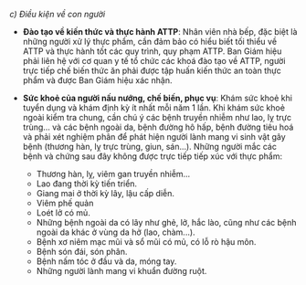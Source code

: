 *c) Điều kiện về con người* 

- **Đào tạo về kiến thức và thực hành ATTP**: Nhân viên nhà bếp, đặc biệt là những người xử lý thực phẩm, cần đảm bảo có hiểu biết tối thiểu về ATTP và thực hành tốt các quy trình, quy phạm ATTP. Ban Giám hiệu phải liên hệ với cơ quan y tế tổ chức các khoá đào tạo về ATTP, người trực tiếp chế biến thức ăn phải được tập huấn kiến thức an toàn thực phẩm và được Ban Giám hiệu xác nhận.

- **Sức khoẻ của người nấu nướng, chế biến, phục vụ**: Khám sức khoẻ khi tuyển dụng và khám định kỳ ít nhất mỗi năm 1 lần. Khi khám sức khoẻ ngoài kiểm tra chung, cần chú ý các bệnh truyền nhiễm như lao, lỵ trực trùng... và các bệnh ngoài da, bệnh đường hô hấp, bệnh đường tiêu hoá và phải xét nghiệm phân để phát hiện người lành mang vi sinh vật gây bệnh (thương hàn, lỵ trực trùng, giun, sán...). Những người mắc các bệnh và chứng sau đây không được trực tiếp tiếp xúc với thực phẩm:
  + Thương hàn, lỵ, viêm gan truyền nhiễm...
  + Lao đang thời kỳ tiến triển.
  + Giang mai ở thời kỳ lây, lậu cấp diễn.
  + Viêm phế quản
  + Loét lở có mủ.
  + Những bệnh ngoài da có lây như ghẻ, lở, hắc lào, cũng như các bệnh ngoài da khác ở vùng da hở (lao, chàm...).
  + Bệnh xơ niêm mạc mũi và sổ mũi có mủ, có lỗ rò hậu môn.
  + Bệnh són đái, són phân.
  + Bệnh nấm tóc ở đầu và da, móng tay.
  + Những người lành mang vi khuẩn đường ruột.